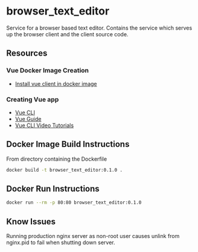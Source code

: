 # browser_text_editor
Service for a browser based text editor. Contains the service which serves up the browser client and the client source code.

## Resources
### Vue Docker Image Creation
* [Install vue client in docker image](https://vuejs.org/v2/cookbook/dockerize-vuejs-app.html)

### Creating Vue app
* [Vue CLI](https://cli.vuejs.org/guide/#components-of-the-system)
* [Vue Guide](https://vuejs.org/v2/guide/#)
* [Vue CLI Video Tutorials](https://www.vuemastery.com/courses/real-world-vue-js/vue-cli/)

## Docker Image Build Instructions
From directory containing the Dockerfile
```Bash
docker build -t browser_text_editor:0.1.0 .
```

## Docker Run Instructions
```Bash
docker run --rm -p 80:80 browser_text_editor:0.1.0
```

## Know Issues
Running production nginx server as non-root user causes unlink from nginx.pid to fail when shutting down server.
